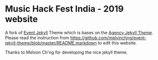 # Music Hack Fest India - 2019 website

A fork of [Event Jekyll](https://github.com/melvinchng/event-jekyll-theme) Theme which is bases on the [Agency Jekyll Theme](https://github.com/y7kim/agency-jekyll-theme). Please read the instruction from https://github.com/melvinchng/event-jekyll-theme/blob/master/README.markdown to edit this website.

Thanks to Melvon Ch'ng for developing the nice jekyll theme.
